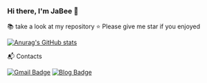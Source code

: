 ### Hi there, I'm JaBee 👋

📚 take a look at my repository
⭐ Please give me star if you enjoyed

[![Anurag's GitHub stats](https://github-readme-stats.vercel.app/api?username=jabee7531)](https://github.com/jabee7531)

📬️ Contacts

[![Gmail Badge](https://img.shields.io/badge/Gmail-D14836?style=flat&logo=Gmail&logoColor=white)](mailto:jabee7531@gmail.com)
[![Blog Badge](https://img.shields.io/badge/Tech_blog-000000?style=flat&logo=GitHub&logoColor=white)](https://jabee7531.github.io)
